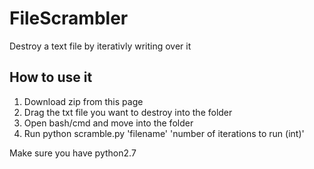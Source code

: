 # FileScrambler
Destroy a text file by iterativly writing over it
## How to use it
1. Download zip from this page
2. Drag the txt file you want to destroy into the folder
3. Open bash/cmd and move into the folder
4. Run python scramble.py 'filename' 'number of iterations to run (int)'

Make sure you have python2.7
